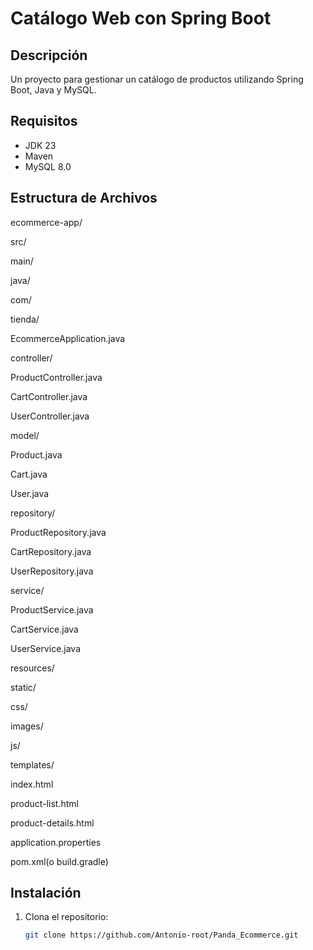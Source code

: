 # Catálogo Web con Spring Boot

## Descripción
Un proyecto para gestionar un catálogo de productos utilizando Spring Boot, Java y MySQL.

## Requisitos
- JDK 23
- Maven
- MySQL 8.0

## Estructura de Archivos
ecommerce-app/

src/

main/

java/

com/

tienda/

EcommerceApplication.java

controller/

ProductController.java

CartController.java

UserController.java

model/

Product.java

Cart.java

User.java

repository/

ProductRepository.java

CartRepository.java

UserRepository.java

service/

ProductService.java

CartService.java

UserService.java

resources/

static/

css/

images/

js/

templates/

index.html

product-list.html

product-details.html

application.properties

pom.xml(o build.gradle)




## Instalación
1. Clona el repositorio:
   ```bash
   git clone https://github.com/Antonio-root/Panda_Ecommerce.git
